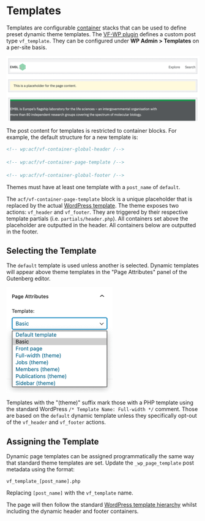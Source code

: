 # Templates

Templates are configurable [container](/docs/containers.md) stacks that can be used to define preset dynamic theme templates. The [VF-WP plugin](/wp-content/plugins/vf-wp/README.md) defines a custom post type `vf_template`. They can be configured under **WP Admin > Templates** on a per-site basis.

<img src="/.github/docs/template-post.png" alt="Template post example" width="921">

The post content for templates is restricted to container blocks. For example, the default structure for a new template is:

```html
<!-- wp:acf/vf-container-global-header /-->

<!-- wp:acf/vf-container-page-template /-->

<!-- wp:acf/vf-container-global-footer /-->
```

Themes must have at least one template with a `post_name` of `default`.

The `acf/vf-container-page-template` block is a unique placeholder that is replaced by the actual [WordPress template](https://developer.wordpress.org/themes/basics/template-hierarchy/). The theme exposes two actions: `vf_header` and `vf_footer`. They are triggered by their respective template partials (i.e. `partials/header.php`). All containers set above the placeholder are outputted in the header. All containers below are outputted in the footer.

## Selecting the Template

The `default` template is used unless another is selected. Dynamic templates will appear above theme templates in the "Page Attributes" panel of the Gutenberg editor.

<img src="/.github/docs/template-panel.png" alt="Page attribute template panel" width="278">

Templates with the "(theme)" suffix mark those with a PHP template using the standard WordPress `/* Template Name: Full-width */` comment. Those are based on the `default` dynamic template unless they specifically opt-out of the `vf_header` and `vf_footer` actions.

## Assigning the Template

Dynamic page templates can be assigned programmatically the same way that  standard theme templates are set. Update the `_wp_page_template` post metadata using the format:

```
vf_template_[post_name].php
```

Replacing `[post_name]` with the `vf_template` name.

The page will then follow the standard [WordPress template hierarchy](https://developer.wordpress.org/themes/basics/template-hierarchy/) whilst including the dynamic header and footer containers.
